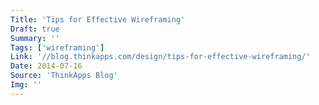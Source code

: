 ```yaml
---
Title: 'Tips for Effective Wireframing'
Draft: true
Summary: ''
Tags: ['wireframing']
Link: '//blog.thinkapps.com/design/tips-for-effective-wireframing/'
Date: 2014-07-16
Source: 'ThinkApps Blog'
Img: ''
---
```

